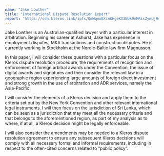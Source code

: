 ```yaml
---
name: "Jake Lowther"
title: "International Dispute Resolution Expert"
report: "https://cdn.kleros.link/ipfs/QmWqmoEXcmKHgeKX3NUk9mMRssZymUj9sYQSQ3vvxTiyDA"
---
```


Jake Lowther is an Australian-qualified lawyer with a particular interest in arbitration. Beginning his career at Ashurst, Jake has experience in employment disputes, M&A transactions and construction disputes. He is currently working in Stockholm at the Nordic-Baltic law firm Magnusson.

In this paper, I will consider these questions with a particular focus on the Kleros dispute resolution procedure, the requirements of recognition and enforcement of foreign arbitral awards under the Convention, the issue of digital awards and signatures and then consider the relevant law in a geographic region experiencing large amounts of foreign direct investment and strong growth in the use of arbitration and ADR services, namely the Asia-Pacific.

I will consider the elements of a Kleros decision and apply them to the criteria set out by the New York Convention and other relevant international legal instruments. I will then focus on the jurisdiction of Sri Lanka, which can be seen as a jurisdiction that may meet all the necessary criteria and that belongs to the aforementioned region, as part of my analysis as to where, if at all, a Kleros decision might be legally enforceable.

I will also consider the amendments may be needed to a Kleros dispute resolution agreement to ensure any subsequent Kleros decisions will comply with all necessary formal and informal requirements, including in respect to the often-cited concerns related to “public policy”.
